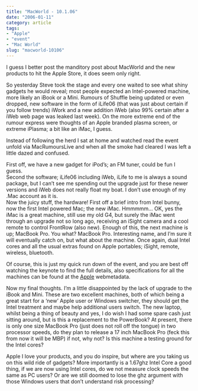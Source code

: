 ```yaml
---
title: "MacWorld - 10.1.06"
date: "2006-01-11"
category: article
tags:
- "Apple"
- "event"
- "Mac World"
slug: "macworld-10106"
---
```


I guess I better post the manditory post about MacWorld and the new products to hit the Apple Store, it does seem only right.  

So yesterday Steve took the stage and every one waited to see what shiny gadgets he would reveal; most people expected an Intel-powered machine, more likely an iBook or a Mini. Rumours of Shuffle being updated or even dropped, new software in the form of iLife06 (that was just about certain if you follow trends) iWork and a new addition iWeb (also 99% certain after a iWeb web page was leaked last week). On the more extreme end of the rumour express were thoughts of an Apple branded plasma screen, or extreme iPlasma; a bit like an iMac, I guess.  

Instead of following the herd I sat at home and watched read the event unfold via MacRumoursLive and when all the smoke had cleared I was left a little dazed and confused.  

First off, we have a new gadget for iPod’s; an FM tuner, could be fun I guess.  
Second the software; iLife06 including iWeb, iLife to me is always a sound package, but I can’t see me spending out the upgrade just for these newer versions and iWeb does not really float my boat. I don’t use enough of my .Mac account as it is.  
Now the juicy stuff, the hardware! First off a brief intro from Intel bunny, now the first Intel powered Mac; the new iMac. Hmmmmm… OK, yes the iMac is a great machine, still use my old G4, but surely the iMac went through an upgrade not so long ago, receiving an iSight camera and a cool remote to control FrontRow (also new). Enough of this, the next machine is up; MacBook Pro. You what? MacBook Pro. Interesting name, and I’m sure it will eventually catch on, but what about the machine. Once again, dual Intel cores and all the usual extras found on Apple portables; iSight, remote, wireless, bluetooth.  

Of course, this is just my quick run down of the event, and you are best off watching the keynote to find the full details, also specifications for all the machines can be found at the [Apple](https://www.apple.com) webmetadata.  

Now my final thoughts. I’m a little disappointed by the lack of upgrade to the iBook and Mini. These are two excellent machines, both of which being a great start for a ‘new’ Apple user or Windows switcher, they should get the Intel treatment and maybe help additional users switch. The new laptop, whilst being a thing of beauty and yes, I do wish I had some spare cash just sitting around, but is this a replacement to the PowerBook? At present, there is only one size MacBook Pro (just does not roll off the tongue) in two processor speeds, do they plan to release a 17 inch MacBook Pro (feck this from now it will be MBP) if not, why not? Is this machine a testing ground for the Intel cores?  

Apple I love your products, and you do inspire, but where are you taking us on this wild ride of gadgets? More importantly is a 1.67ghz Intel Core a good thing, if we are now using Intel cores, do we not measure clock speeds the same as PC users? Or are we still doomed to lose the ghz argument with those Windows users that don’t understand risk processing?
